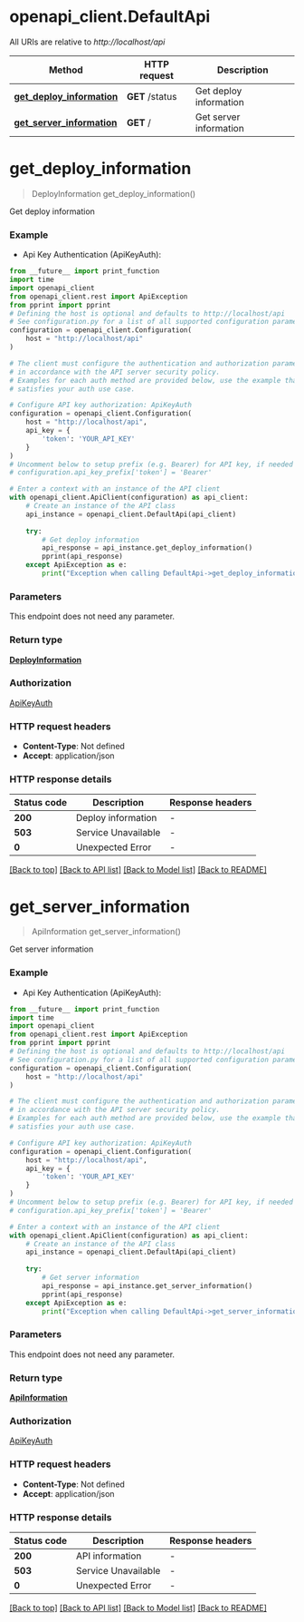 # openapi_client.DefaultApi

All URIs are relative to *http://localhost/api*

Method | HTTP request | Description
------------- | ------------- | -------------
[**get_deploy_information**](DefaultApi.md#get_deploy_information) | **GET** /status | Get deploy information
[**get_server_information**](DefaultApi.md#get_server_information) | **GET** / | Get server information


# **get_deploy_information**
> DeployInformation get_deploy_information()

Get deploy information

### Example

* Api Key Authentication (ApiKeyAuth):
```python
from __future__ import print_function
import time
import openapi_client
from openapi_client.rest import ApiException
from pprint import pprint
# Defining the host is optional and defaults to http://localhost/api
# See configuration.py for a list of all supported configuration parameters.
configuration = openapi_client.Configuration(
    host = "http://localhost/api"
)

# The client must configure the authentication and authorization parameters
# in accordance with the API server security policy.
# Examples for each auth method are provided below, use the example that
# satisfies your auth use case.

# Configure API key authorization: ApiKeyAuth
configuration = openapi_client.Configuration(
    host = "http://localhost/api",
    api_key = {
        'token': 'YOUR_API_KEY'
    }
)
# Uncomment below to setup prefix (e.g. Bearer) for API key, if needed
# configuration.api_key_prefix['token'] = 'Bearer'

# Enter a context with an instance of the API client
with openapi_client.ApiClient(configuration) as api_client:
    # Create an instance of the API class
    api_instance = openapi_client.DefaultApi(api_client)
    
    try:
        # Get deploy information
        api_response = api_instance.get_deploy_information()
        pprint(api_response)
    except ApiException as e:
        print("Exception when calling DefaultApi->get_deploy_information: %s\n" % e)
```

### Parameters
This endpoint does not need any parameter.

### Return type

[**DeployInformation**](DeployInformation.md)

### Authorization

[ApiKeyAuth](../README.md#ApiKeyAuth)

### HTTP request headers

 - **Content-Type**: Not defined
 - **Accept**: application/json

### HTTP response details
| Status code | Description | Response headers |
|-------------|-------------|------------------|
**200** | Deploy information |  -  |
**503** | Service Unavailable |  -  |
**0** | Unexpected Error |  -  |

[[Back to top]](#) [[Back to API list]](../README.md#documentation-for-api-endpoints) [[Back to Model list]](../README.md#documentation-for-models) [[Back to README]](../README.md)

# **get_server_information**
> ApiInformation get_server_information()

Get server information

### Example

* Api Key Authentication (ApiKeyAuth):
```python
from __future__ import print_function
import time
import openapi_client
from openapi_client.rest import ApiException
from pprint import pprint
# Defining the host is optional and defaults to http://localhost/api
# See configuration.py for a list of all supported configuration parameters.
configuration = openapi_client.Configuration(
    host = "http://localhost/api"
)

# The client must configure the authentication and authorization parameters
# in accordance with the API server security policy.
# Examples for each auth method are provided below, use the example that
# satisfies your auth use case.

# Configure API key authorization: ApiKeyAuth
configuration = openapi_client.Configuration(
    host = "http://localhost/api",
    api_key = {
        'token': 'YOUR_API_KEY'
    }
)
# Uncomment below to setup prefix (e.g. Bearer) for API key, if needed
# configuration.api_key_prefix['token'] = 'Bearer'

# Enter a context with an instance of the API client
with openapi_client.ApiClient(configuration) as api_client:
    # Create an instance of the API class
    api_instance = openapi_client.DefaultApi(api_client)
    
    try:
        # Get server information
        api_response = api_instance.get_server_information()
        pprint(api_response)
    except ApiException as e:
        print("Exception when calling DefaultApi->get_server_information: %s\n" % e)
```

### Parameters
This endpoint does not need any parameter.

### Return type

[**ApiInformation**](ApiInformation.md)

### Authorization

[ApiKeyAuth](../README.md#ApiKeyAuth)

### HTTP request headers

 - **Content-Type**: Not defined
 - **Accept**: application/json

### HTTP response details
| Status code | Description | Response headers |
|-------------|-------------|------------------|
**200** | API information |  -  |
**503** | Service Unavailable |  -  |
**0** | Unexpected Error |  -  |

[[Back to top]](#) [[Back to API list]](../README.md#documentation-for-api-endpoints) [[Back to Model list]](../README.md#documentation-for-models) [[Back to README]](../README.md)

